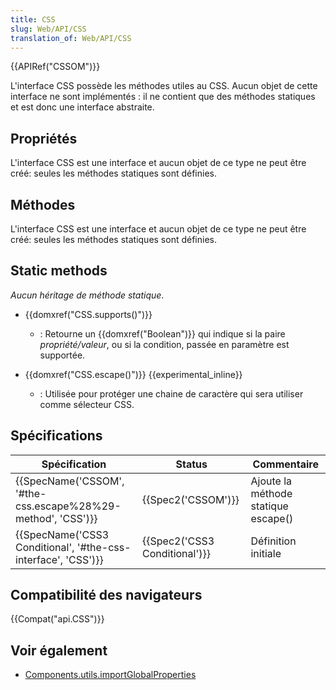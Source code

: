 ```yaml
---
title: CSS
slug: Web/API/CSS
translation_of: Web/API/CSS
---
```

{{APIRef("CSSOM")}}

L'interface CSS possède les méthodes utiles au CSS. Aucun objet de cette interface ne sont implémentés : il ne contient que des méthodes statiques et est donc une interface abstraite.

## Propriétés

L'interface CSS est une interface et aucun objet de ce type ne peut être créé: seules les méthodes statiques sont définies.

## Méthodes

L'interface CSS est une interface et aucun objet de ce type ne peut être créé: seules les méthodes statiques sont définies.

## Static methods

_Aucun héritage de méthode statique_.

- {{domxref("CSS.supports()")}}
  - : Retourne un {{domxref("Boolean")}} qui indique si la paire _propriété/valeur_, ou si la condition, passée en paramètre est supportée.

- {{domxref("CSS.escape()")}} {{experimental_inline}}
  - : Utilisée pour protéger une chaine de caractère qui sera utiliser comme sélecteur CSS.

## Spécifications

| Spécification                                                                    | Status                                   | Commentaire                         |
| -------------------------------------------------------------------------------- | ---------------------------------------- | ----------------------------------- |
| {{SpecName('CSSOM', '#the-css.escape%28%29-method', 'CSS')}} | {{Spec2('CSSOM')}}                 | Ajoute la méthode statique escape() |
| {{SpecName('CSS3 Conditional', '#the-css-interface', 'CSS')}} | {{Spec2('CSS3 Conditional')}} | Définition initiale                 |

## Compatibilité des navigateurs

{{Compat("api.CSS")}}

## Voir également

- [Components.utils.importGlobalProperties](/fr/docs/Components.utils.importGlobalProperties)
